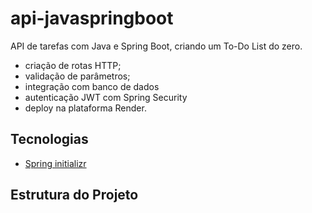 # api-javaspringboot

API de tarefas com Java e Spring Boot, criando um To-Do List do zero.

* criação de rotas HTTP;
* validação de parâmetros;
* integração com banco de dados
* autenticação JWT com Spring Security
* deploy na plataforma Render.

## Tecnologias

* [Spring initializr ](https://start.spring.io/ "Spring initializr ")

## Estrutura do Projeto
